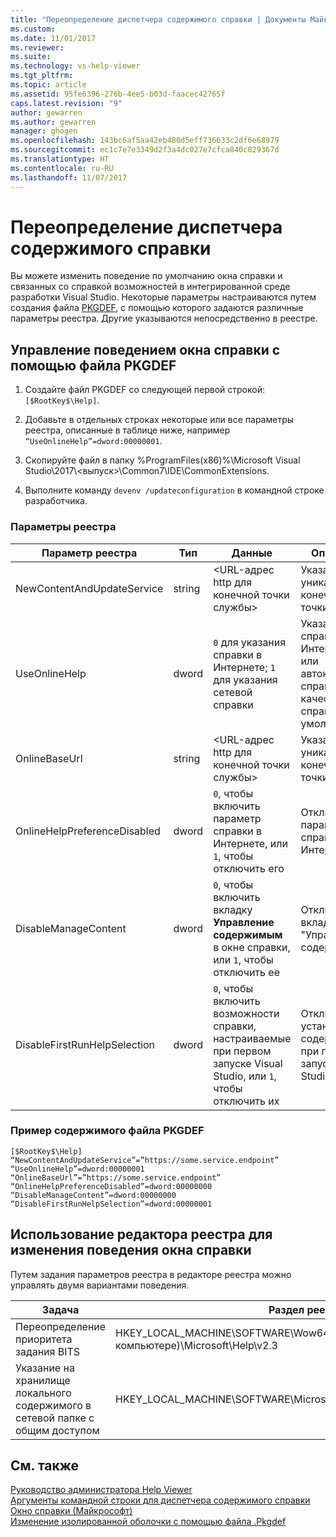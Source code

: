 ```yaml
---
title: "Переопределение диспетчера содержимого справки | Документы Майкрософт"
ms.custom: 
ms.date: 11/01/2017
ms.reviewer: 
ms.suite: 
ms.technology: vs-help-viewer
ms.tgt_pltfrm: 
ms.topic: article
ms.assetid: 95fe6396-276b-4ee5-b03d-faacec42765f
caps.latest.revision: "9"
author: gewarren
ms.author: gewarren
manager: ghogen
ms.openlocfilehash: 143bc6af5aa42eb480d5eff736633c2df6e68979
ms.sourcegitcommit: ec1c7e7e3349d2f3a4dc027e7cfca840c029367d
ms.translationtype: HT
ms.contentlocale: ru-RU
ms.lasthandoff: 11/07/2017
---
```

# <a name="help-content-manager-overrides"></a>Переопределение диспетчера содержимого справки
Вы можете изменить поведение по умолчанию окна справки и связанных со справкой возможностей в интегрированной среде разработки Visual Studio. Некоторые параметры настраиваются путем создания файла [PKGDEF](https://blogs.msdn.microsoft.com/visualstudio/2009/12/18/whats-a-pkgdef-and-why/), с помощью которого задаются различные параметры реестра. Другие указываются непосредственно в реестре.

## <a name="how-to-control-help-viewer-behavior-by-using-a-pkgdef-file"></a>Управление поведением окна справки с помощью файла PKGDEF

1. Создайте файл PKGDEF со следующей первой строкой: `[$RootKey$\Help]`.

2. Добавьте в отдельных строках некоторые или все параметры реестра, описанные в таблице ниже, например `“UseOnlineHelp”=dword:00000001`.

3. Скопируйте файл в папку %ProgramFiles(x86)%\Microsoft Visual Studio\2017\\<выпуск\>\Common7\IDE\CommonExtensions.

4. Выполните команду `devenv /updateconfiguration` в командной строке разработчика.

### <a name="registry-key-values"></a>Параметры реестра
|Параметр реестра|Тип|Данные|Описание|  
|------------------|----|----|-----------|  
|NewContentAndUpdateService|string|\<URL-адрес http для конечной точки службы\>|Указание уникальной конечной точки службы|
|UseOnlineHelp|dword|`0` для указания справки в Интернете; `1` для указания сетевой справки|Указание справки в Интернете или автономной справки в качестве справки по умолчанию|
|OnlineBaseUrl|string|\<URL-адрес http для конечной точки службы\>|Указание уникальной конечной точки F1|
|OnlineHelpPreferenceDisabled|dword|`0`, чтобы включить параметр справки в Интернете, или `1`, чтобы отключить его|Отключение параметра справки в Интернете|
|DisableManageContent|dword|`0`, чтобы включить вкладку **Управление содержимым** в окне справки, или `1`, чтобы отключить ее|Отключение вкладки "Управление содержимым"|
|DisableFirstRunHelpSelection|dword|`0`, чтобы включить возможности справки, настраиваемые при первом запуске Visual Studio, или `1`, чтобы отключить их|Отключение установки содержимого при первом запуске Visual Studio|

### <a name="example-pkgdef-file-contents"></a>Пример содержимого файла PKGDEF
```
[$RootKey$\Help]
“NewContentAndUpdateService”=”https://some.service.endpoint”
“UseOnlineHelp”=dword:00000001
“OnlineBaseUrl”=”https://some.service.endpoint”
“OnlineHelpPreferenceDisabled”=dword:00000000
“DisableManageContent”=dword:00000000
“DisableFirstRunHelpSelection”=dword:00000001
```

## <a name="using-registry-editor-to-change-help-viewer-behavior"></a>Использование редактора реестра для изменения поведения окна справки
Путем задания параметров реестра в редакторе реестра можно управлять двумя вариантами поведения.  
  
|Задача|Раздел реестра .|Значение|Данные|  
|----------|-----|------|----|
|Переопределение приоритета задания BITS|HKEY_LOCAL_MACHINE\SOFTWARE\Wow6432Node (на 64-разрядном компьютере)\Microsoft\Help\v2.3|BITSPriority|**foreground**, **high**, **normal** или **low**|
|Указание на хранилище локального содержимого в сетевой папке с общим доступом|HKEY_LOCAL_MACHINE\SOFTWARE\Microsoft\Help\v2.3\Catalogs\VisualStudio15|LocationPath|"*ContentStoreNetworkShare*"|
  
## <a name="see-also"></a>См. также
[Руководство администратора Help Viewer](../ide/help-viewer-administrator-guide.md)  
[Аргументы командной строки для диспетчера содержимого справки](../ide/command-line-arguments-for-the-help-content-manager.md)  
[Окно справки (Майкрософт)](../ide/microsoft-help-viewer.md)  
[Изменение изолированной оболочки с помощью файла .Pkgdef](../extensibility/shell/modifying-the-isolated-shell-by-using-the-dot-pkgdef-file.md)